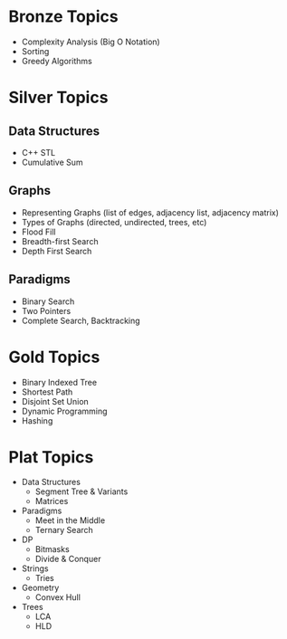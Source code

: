 # Bronze Topics

  * Complexity Analysis (Big O Notation)
  * Sorting
  * Greedy Algorithms

# Silver Topics

## Data Structures
  * C++ STL
  * Cumulative Sum

## Graphs
  * Representing Graphs (list of edges, adjacency list, adjacency matrix)
  * Types of Graphs (directed, undirected, trees, etc)
  * Flood Fill
  * Breadth-first Search
  * Depth First Search

## Paradigms
  * Binary Search
  * Two Pointers 
  * Complete Search, Backtracking

# Gold Topics

  * Binary Indexed Tree
  * Shortest Path
  * Disjoint Set Union
  * Dynamic Programming
  * Hashing

# Plat Topics

  * Data Structures
    * Segment Tree & Variants
    * Matrices
  * Paradigms
    * Meet in the Middle
    * Ternary Search
  * DP
    * Bitmasks
    * Divide & Conquer
  * Strings
    * Tries
  * Geometry
    * Convex Hull
  * Trees
    * LCA
    * HLD

